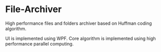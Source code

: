# File-Archiver

High performance files and folders archiver based on Huffman coding algorithm.

UI is implemented using WPF. Core algorithm is implemented using high performance parallel computing.